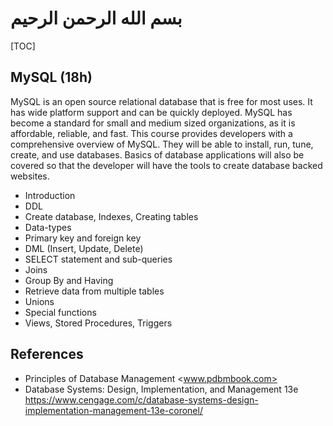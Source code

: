 # بسم الله الرحمن الرحيم

[TOC]

## MySQL (18h)

MySQL is an open source relational database that is free for most uses. It has wide platform support and can be quickly deployed. MySQL has become a standard for small and medium sized organizations, as it is affordable, reliable, and fast. This course provides developers with a comprehensive overview of MySQL. They will be able to install, run, tune, create, and use databases. Basics of database applications will also be covered so that the developer will have the tools to create database backed websites.

- Introduction
- DDL
- Create database, Indexes, Creating tables
- Data-types
- Primary key and foreign key
- DML (Insert, Update, Delete)
- SELECT statement and sub-queries
- Joins
- Group By and Having
- Retrieve data from multiple tables
- Unions
- Special functions
- Views, Stored Procedures, Triggers

## References

- Principles of Database Management <www.pdbmbook.com>
- Database Systems: Design, Implementation, and Management 13e <https://www.cengage.com/c/database-systems-design-implementation-management-13e-coronel/>
